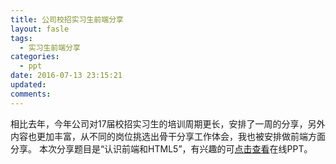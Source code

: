 ```yaml
---
title: 公司校招实习生前端分享
layout: fasle
tags:
  - 实习生前端分享
categories:
  - ppt
date: 2016-07-13 23:15:21
updated:
comments:
---
```




相比去年，今年公司对17届校招实习生的培训周期更长，安排了一周的分享，另外内容也更加丰富，从不同的岗位挑选出骨干分享工作体会，我也被安排做前端方面分享。
本次分享题目是“认识前端和HTML5”，有兴趣的可<a href="/resume/ppt/intern">点击查看</a>在线PPT。







